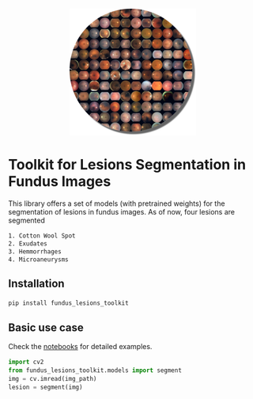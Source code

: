 <p align="center">
    <img src="imgs/mosaic.png" width="256px"/>
</p>


# Toolkit for Lesions Segmentation in Fundus Images

This library offers a set of models (with pretrained weights) for the segmentation of lesions in fundus images.
As of now, four lesions are segmented

    1. Cotton Wool Spot
    2. Exudates
    3. Hemmorrhages
    4. Microaneurysms

    

## Installation

```bash
pip install fundus_lesions_toolkit
```

## Basic use case

Check the [notebooks](notebooks/) for detailed examples.

```python
import cv2
from fundus_lesions_toolkit.models import segment
img = cv.imread(img_path)
lesion = segment(img)
```